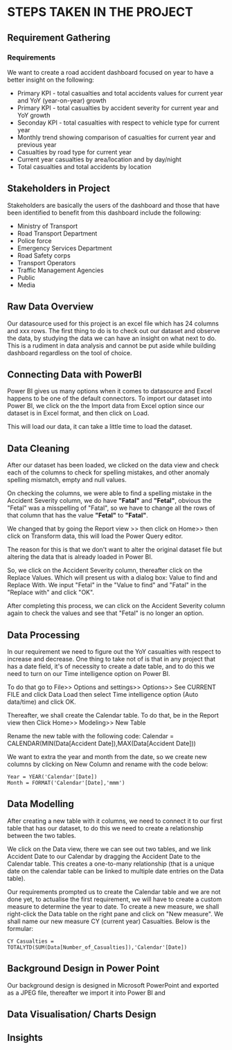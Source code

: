 # STEPS TAKEN IN THE PROJECT

## Requirement Gathering
### Requirements
We want to create a road accident dashboard focused on year to have a better insight on the following:
- Primary KPI - total casualties and total accidents values for current year and YoY (year-on-year) growth
- Primary KPI - total casualties by accident severity for current year and YoY growth
- Seconday KPI - total casualties with respect to vehicle type for current year
- Monthly trend showing comparison of casualties for current year and previous year
- Casualties by road type for current year
- Current year casualties by area/location and by day/night
- Total casualties and total accidents by location

## Stakeholders in Project
Stakeholders are basically the users of the dashboard and those that have been identified to benefit from this dashboard include the following:
- Ministry of Transport
- Road Transport Department
- Police force
- Emergency Services Department
- Road Safety corps
- Transport Operators
- Traffic Management Agencies
- Public
- Media

## Raw Data Overview
Our datasource used for this project is an excel file which has 24 columns and xxx rows. The first thing to do is to check out our dataset and observe the data, by studying the data we can have an insight on what next to do. This is a rudiment in data analysis and cannot be put aside while building dashboard regardless on the tool of choice.

## Connecting Data with PowerBI
Power BI gives us many options when it comes to datasource and Excel happens to be one of the default connectors. To import our dataset into Power BI, we click on the the Import data from Excel option since our dataset is in Excel format, and then click on Load.

This will load our data, it can take a little time to load the dataset. 

## Data Cleaning
After our dataset has been loaded, we clicked on the data view and check each of the columns to check for spelling mistakes, and other anomaly spelling mismatch, empty and null values.

On checking the columns, we were able to find a spelling mistake in the Accident Severity column, we do have **"Fatal"** and **"Fetal"**, obvious the "Fetal" was a misspelling of "Fatal", so we have to change all the rows of that column that has the value **"Fetal"** to **"Fatal"**.

We changed that by going the Report view >> then click on Home>> then click on Transform data, this will load the Power Query editor.

The reason for this is that we don't want to alter the original dataset file but altering the data that is already loaded in Power BI.

So, we click on the Accident Severity column, thereafter click on the Replace Values. Which will present us with a dialog box: Value to find and Replace With. We input "Fetal" in the "Value to find" and "Fatal" in the "Replace with" and click "OK".

After completing this process, we can click on the Accident Severity column again to check the values and see that "Fetal" is no longer an option.

## Data Processing
In our requirement we need to figure out the YoY casualties with respect to increase and decrease. One thing to take not of is that in any project that has a date field, it's of necessity to create a date table, and to do this we need to turn on our Time intelligence option on Power BI. 

To do that go to File>> Options and settings>> Options>> See CURRENT FILE and click Data Load then select Time intelligence option (Auto data/time) and click OK.

Thereafter, we shall create the Calendar table. To do that, be in the Report view then Click Home>> Modeling>> New Table

Rename the new table with the following code:
Calendar = CALENDAR(MIN(Data[Accident Date]),MAX(Data[Accident Date]))

We want to extra the year and month from the date, so we create new columns by clicking on New Column and rename with the code below:
```DAX
Year = YEAR('Calendar'[Date])
Month = FORMAT('Calendar'[Date],'mmm')
```

## Data Modelling
After creating a new table with it columns, we need to connect it to our first table that has our dataset, to do this we need to create a relationship between the two tables.

We click on the Data view, there we can see out two tables, and we link Accident Date to our Calendar by dragging the Accident Date to the Calendar table. This creates a one-to-many relationship (that is a unique date on the calendar table can be linked to multiple date entries on the Data table).

Our requirements prompted us to create the Calendar table and we are not done yet, to actualise the first requirement, we will have to create a custom measure to determine the year to date. 
To create a new measure, we shall right-click the Data table on the right pane and click on "New measure". We shall name our new measure CY (current year) Casualties. Below is the formular:

```DAX
CY Casualties = TOTALYTD(SUM(Data[Number_of_Casualties]),'Calendar'[Date])
```


## Background Design in Power Point
Our background design is designed in Microsoft PowerPoint and exported as a JPEG file, thereafter we import it into Power BI and 


## Data Visualisation/ Charts Design

## Insights
